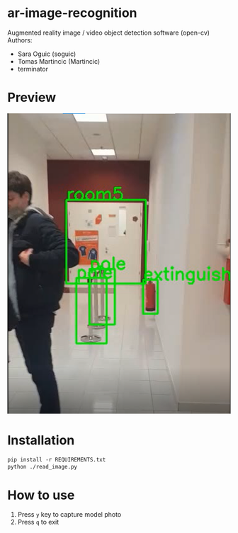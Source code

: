 # ar-image-recognition
Augmented reality image / video object detection software (open-cv)
Authors:
  - Sara Oguic (soguic)
  - Tomas Martincic (Martincic)
  - terminator

# Preview

![Preview of the program](https://raw.githubusercontent.com/Martincic/ar-image-recognition/main/preview.png)

# Installation
```
pip install -r REQUIREMENTS.txt
python ./read_image.py
```

# How to use
1. Press `y` key to capture model photo
2. Press `q` to exit
